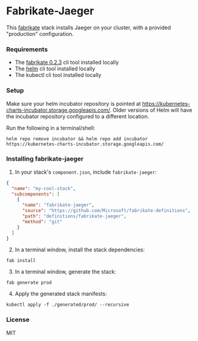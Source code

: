# Fabrikate-Jaeger

This [fabrikate](http://github.com/microsoft/fabrikate) stack installs Jaeger on your cluster, with a provided "production" configuration.

### Requirements

- The [fabrikate 0.2.3](http://github.com/microsoft/fabrikate/releases) cli tool installed locally
- The [helm](https://github.com/helm/helm/releases) cli tool installed locally
- The kubectl cli tool installed locally

### Setup

Make sure your helm incubator repository is pointed at https://kubernetes-charts-incubator.storage.googleapis.com/. Older versions of Helm will have the incubator repository configured to a different location.

Run the following in a terminal/shell:

```
helm repo remove incubator && helm repo add incubator https://kubernetes-charts-incubator.storage.googleapis.com/
```

### Installing fabrikate-jaeger

1. In your stack's `component.json`, include `fabrikate-jaeger`:

```json
{
  "name": "my-cool-stack",
  "subcomponents": [
    {
      "name": "fabrikate-jaeger",
      "source": "https://github.com/Microsoft/fabrikate-definitions",
      "path": "definitions/fabrikate-jaeger",
      "method": "git"
    }
  ]
}
```

2. In a terminal window, install the stack dependencies:

```
fab install
```

3. In a terminal window, generate the stack:

```
fab generate prod
```

4. Apply the generated stack manifests:

```
kubectl apply -f ./generated/prod/ --recursive
```

### License

MIT
